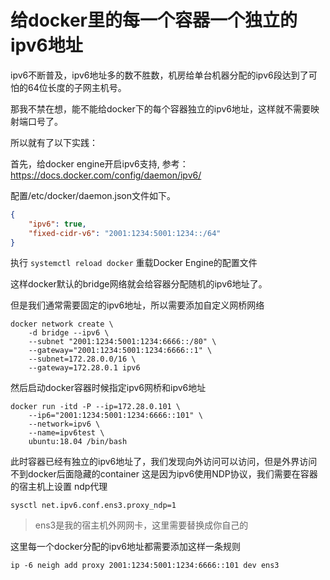 # 给docker里的每一个容器一个独立的ipv6地址


ipv6不断普及，ipv6地址多的数不胜数，机房给单台机器分配的ipv6段达到了可怕的64位长度的子网主机号。

那我不禁在想，能不能给docker下的每个容器独立的ipv6地址，这样就不需要映射端口号了。

所以就有了以下实践：

首先，给docker engine开启ipv6支持, 参考： https://docs.docker.com/config/daemon/ipv6/

配置/etc/docker/daemon.json文件如下。

```json
{
    "ipv6": true,
    "fixed-cidr-v6": "2001:1234:5001:1234::/64"
}
```

执行 `systemctl reload docker` 重载Docker Engine的配置文件

这样docker默认的bridge网络就会给容器分配随机的ipv6地址了。

但是我们通常需要固定的ipv6地址，所以需要添加自定义网桥网络

```shell
docker network create \
    -d bridge --ipv6 \
    --subnet "2001:1234:5001:1234:6666::/80" \
    --gateway="2001:1234:5001:1234:6666::1" \
    --subnet=172.28.0.0/16 \
    --gateway=172.28.0.1 ipv6
```

然后启动docker容器时候指定ipv6网桥和ipv6地址

```shell
docker run -itd -P --ip=172.28.0.101 \
    --ip6="2001:1234:5001:1234:6666::101" \
    --network=ipv6 \
    --name=ipv6test \
    ubuntu:18.04 /bin/bash
```

此时容器已经有独立的ipv6地址了，我们发现向外访问可以访问，但是外界访问不到docker后面隐藏的container
这是因为ipv6使用NDP协议，我们需要在容器的宿主机上设置 ndp代理

```shell
sysctl net.ipv6.conf.ens3.proxy_ndp=1
```

> ens3是我的宿主机外网网卡，这里需要替换成你自己的

这里每一个docker分配的ipv6地址都需要添加这样一条规则

```shell
ip -6 neigh add proxy 2001:1234:5001:1234:6666::101 dev ens3
```

